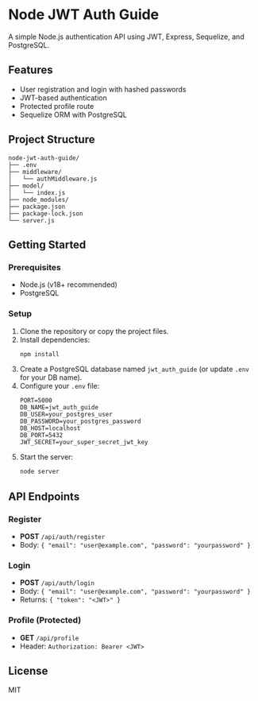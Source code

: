 # Node JWT Auth Guide

A simple Node.js authentication API using JWT, Express, Sequelize, and PostgreSQL.

## Features
- User registration and login with hashed passwords
- JWT-based authentication
- Protected profile route
- Sequelize ORM with PostgreSQL

## Project Structure
```
node-jwt-auth-guide/
├── .env
├── middleware/
│   └── authMiddleware.js
├── model/
│   └── index.js
├── node_modules/
├── package.json
├── package-lock.json
└── server.js
```

## Getting Started

### Prerequisites
- Node.js (v18+ recommended)
- PostgreSQL

### Setup
1. Clone the repository or copy the project files.
2. Install dependencies:
   ```sh
   npm install
   ```
3. Create a PostgreSQL database named `jwt_auth_guide` (or update `.env` for your DB name).
4. Configure your `.env` file:
   ```env
   PORT=5000
   DB_NAME=jwt_auth_guide
   DB_USER=your_postgres_user
   DB_PASSWORD=your_postgres_password
   DB_HOST=localhost
   DB_PORT=5432
   JWT_SECRET=your_super_secret_jwt_key
   ```
5. Start the server:
   ```sh
   node server
   ```

## API Endpoints

### Register
- **POST** `/api/auth/register`
- Body: `{ "email": "user@example.com", "password": "yourpassword" }`

### Login
- **POST** `/api/auth/login`
- Body: `{ "email": "user@example.com", "password": "yourpassword" }`
- Returns: `{ "token": "<JWT>" }`

### Profile (Protected)
- **GET** `/api/profile`
- Header: `Authorization: Bearer <JWT>`

## License
MIT
